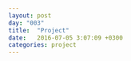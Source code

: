 ```yaml
---
layout: post
day: "003"
title:  "Project"
date:   2016-07-05 3:07:09 +0300
categories: project
---
```



<div class="">

  <p> </p>




</div>
